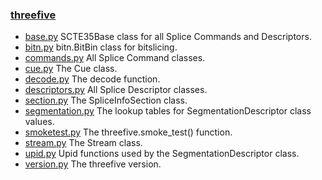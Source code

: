 ### [threefive](https://github.com/futzu/SCTE35-threefive/) 

* [base.py](https://github.com/futzu/SCTE35-threefive/blob/master/threefive/base.py)   SCTE35Base class for all Splice Commands and Descriptors. 
* [bitn.py](https://github.com/futzu/SCTE35-threefive/blob/master/threefive/bitn.py)   bitn.BitBin class for bitslicing. 
* [commands.py](https://github.com/futzu/SCTE35-threefive/blob/master/threefive/commands.py)  All Splice Command classes.
* [cue.py](https://github.com/futzu/SCTE35-threefive/blob/master/threefive/cue.py)   The Cue class.
* [decode.py](https://github.com/futzu/SCTE35-threefive/blob/master/threefive/decode.py)   The decode function.
* [descriptors.py](https://github.com/futzu/SCTE35-threefive/blob/master/threefive/descriptors.py)   All Splice Descriptor classes.
* [section.py](https://github.com/futzu/SCTE35-threefive/blob/master/threefive/section.py)   The SpliceInfoSection class.
* [segmentation.py](https://github.com/futzu/SCTE35-threefive/blob/master/threefive/segmentation.py)   The lookup tables for SegmentationDescriptor class values.
* [smoketest.py](https://github.com/futzu/threefive/blob/master/threefive/smoketest.py) The threefive.smoke_test() function.
* [stream.py](https://github.com/futzu/SCTE35-threefive/blob/master/threefive/stream.py)   The Stream class.
* [upid.py](https://github.com/futzu/SCTE35-threefive/blob/master/threefive/upid.py)   Upid functions used by the SegmentationDescriptor class.  
* [version.py](https://github.com/futzu/SCTE35-threefive/blob/master/threefive/version.py)   The threefive version.
